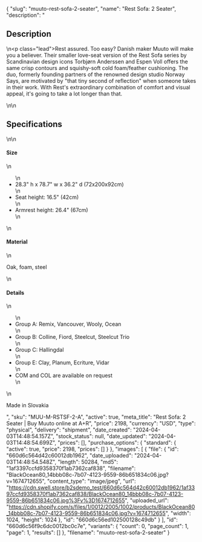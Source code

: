 {
  "slug": "muuto-rest-sofa-2-seater",
  "name": "Rest Sofa: 2 Seater",
  "description": "<h2>Description</h2>\n<p class=\"lead\">Rest assured. Too easy? Danish maker Muuto will make you a believer. Their smaller love-seat version of the Rest Sofa series by Scandinavian design icons Torbjørn Anderssen and Espen Voll offers the same crisp contours and squishy-soft cold foam/feather cushioning. The duo, formerly founding partners of the renowned design studio Norway Says, are motivated by \"that tiny second of reflection\" when someone takes in their work. With Rest's extraordinary combination of comfort and visual appeal, it's going to take a lot longer than that.</p>\n<!-- split -->\n<h2>Specifications</h2>\n<!-- split -->\n<h4>Size</h4>\n<ul>\n<li>28.3\" h x 78.7\" w x 36.2\" d (72x200x92cm)</li>\n<li>Seat height: 16.5\" (42cm)</li>\n<li>Armrest height: 26.4\" (67cm)</li>\n</ul>\n<h4>Material</h4>\n<p>Oak, foam, steel</p>\n<h4>Details</h4>\n<ul>\n<li>Group A: Remix, Vancouver, Wooly, Ocean</li>\n<li>Group B: Colline, Fiord, Steelcut, Steelcut Trio</li>\n<li>Group C: Hallingdal</li>\n<li>Group E: Clay, Planum, Ecriture, Vidar</li>\n<li>COM and COL are available on request</li>\n</ul>\n<p>Made in Slovakia</p>",
  "sku": "MUU-M-RSTSF-2-A",
  "active": true,
  "meta_title": "Rest Sofa: 2 Seater | Buy Muuto online at A+R",
  "price": 2198,
  "currency": "USD",
  "type": "physical",
  "delivery": "shipment",
  "date_created": "2024-04-03T14:48:54.157Z",
  "stock_status": null,
  "date_updated": "2024-04-03T14:48:54.699Z",
  "prices": [],
  "purchase_options": {
    "standard": {
      "active": true,
      "price": 2198,
      "prices": []
    }
  },
  "images": [
    {
      "file": {
        "id": "660d6c564d42c60012db1962",
        "date_uploaded": "2024-04-03T14:48:54.548Z",
        "length": 50284,
        "md5": "1af3397ccfd9358370f1ab7362caf838",
        "filename": "BlackOcean80_14bbb08c-7b07-4123-9559-86b651834c06.jpg?v=1674712655",
        "content_type": "image/jpeg",
        "url": "https://cdn.swell.store/b2sdemo_test/660d6c564d42c60012db1962/1af3397ccfd9358370f1ab7362caf838/BlackOcean80_14bbb08c-7b07-4123-9559-86b651834c06.jpg%3Fv%3D1674712655",
        "uploaded_url": "https://cdn.shopify.com/s/files/1/0012/2005/1002/products/BlackOcean80_14bbb08c-7b07-4123-9559-86b651834c06.jpg?v=1674712655",
        "width": 1024,
        "height": 1024
      },
      "id": "660d6c56ed102500128c49db"
    }
  ],
  "id": "660d6c56f9c6dc0012bc0c7e",
  "variants": {
    "count": 0,
    "page_count": 1,
    "page": 1,
    "results": []
  },
  "filename": "muuto-rest-sofa-2-seater"
}
